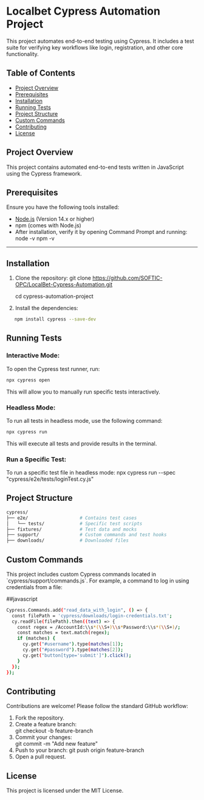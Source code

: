 # Localbet Cypress Automation Project

This project automates end-to-end testing using Cypress. It includes a test suite for verifying key workflows like login, registration, and other core functionality.

## Table of Contents
- [Project Overview](#project-overview)
- [Prerequisites](#prerequisites)
- [Installation](#installation)
- [Running Tests](#running-tests)
- [Project Structure](#project-structure)
- [Custom Commands](#custom-commands)
- [Contributing](#contributing)
- [License](#license)

## Project Overview
This project contains automated end-to-end tests written in JavaScript using the Cypress framework.

## Prerequisites
Ensure you have the following tools installed:
- [Node.js](https://nodejs.org/en/) (Version 14.x or higher)
- npm (comes with Node.js)
- After installation, verify it by opening Command Prompt and running:
   node -v
   npm -v
****

## Installation
1. Clone the repository:
   git clone https://github.com/SOFTIC-OPC/LocalBet-Cypress-Automation.git
   
   cd cypress-automation-project


2. Install the dependencies: 
```bash
   npm install cypress --save-dev
```

 ## Running Tests

### Interactive Mode:
To open the Cypress test runner, run:
```bash 
npx cypress open
 ```
This will allow you to manually run specific tests interactively.

### Headless Mode:
To run all tests in headless mode, use the following command:
```bash
npx cypress run
```
This will execute all tests and provide results in the terminal.

### Run a Specific Test:
To run a specific test file in headless mode:
npx cypress run --spec "cypress/e2e/tests/loginTest.cy.js"

## Project Structure

```bash
cypress/
├── e2e/                   # Contains test cases
│   └── tests/             # Specific test scripts
├── fixtures/              # Test data and mocks
├── support/               # Custom commands and test hooks
├── downloads/             # Downloaded files

``` 



## Custom Commands

This project includes custom Cypress commands located in \`cypress/support/commands.js\`. For example, a command to log in using credentials from a file:

##javascript
```bash
Cypress.Commands.add("read_data_with_login", () => {
  const filePath = 'cypress/downloads/login-credentials.txt';
  cy.readFile(filePath).then((text) => {
    const regex = /AccountId:\\s*(\\S+)\\s*Password:\\s*(\\S+)/;
    const matches = text.match(regex);
    if (matches) {
      cy.get("#username").type(matches[1]);
      cy.get("#password").type(matches[2]);
      cy.get("button[type='submit']").click();
    }
  });
});
``` 


## Contributing
Contributions are welcome! Please follow the standard GitHub workflow:
1. Fork the repository.
2. Create a feature branch:  
   git checkout -b feature-branch
3. Commit your changes:  
   git commit -m "Add new feature"  
4. Push to your branch: 
   git push origin feature-branch  
5. Open a pull request.

## License
This project is licensed under the MIT License.

